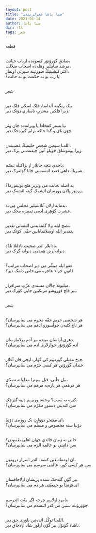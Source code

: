 ```yaml
---
layout: post
title: "ضیا پاشا شعرلریندن"
date: 2021-01-14
author: ضیا پاشا
dir: rtl
tags: شعر
---
```


قطعه<br/><br/>

صادق گؤرۆنۆر کسوه‌ده ارباب خیانت،<br/>
مرشد سایېلېر وهله‌ده اصحاب ضلالت،<br/>
اکثر کیشینیڭ صورتینه سیرتی اویماز،<br/>
یا رب بو نه حکمت بو نه حالت؟!<br/><br/>

شعر<br/><br/>

پک رنگینه آلدانما، فلک اسکی فلک دیر،<br/>
زیرا فلکین مشربِ ناسازې دؤنک دیر.<br/><br/>

یا بسترِ کمخادا یا ویرانه‌ده جان وئر،<br/>
چۆن بای و گدا خاکه برابر گیره‌جک دیر.<br/><br/>

الله‌ـا سېغېن شخصِ حلیمیڭ غضبیندن،<br/>
زیرا یوموشاق خویلو آتېن چیفته‌سی برک دیر.<br/><br/>

یاخدې نئچه جانلار اۏ نزاکتله تبسّم،<br/>
شیریڭ داهې قصد ائتمه‌سی جانا گۆله‌رک دیر.<br/><br/>

بد اصله نجابت می وئریر هئچ یونیفۏرما؟<br/>
زردوز پالان وورسان ائشه‌ک گینه ائشه‌ک دیر.<br/><br/>

بدمایه اۏلان آنلاشېلېر مجلسِ مِی‌ده،<br/>
عشرت گۆهری آدمی تمییزه محک دیر.<br/><br/>

نصح ایله یۏلا گلمه‌یه‌نی ائتمه‌لی تقدیر،<br/>
تقدیر ایله اوسلانمایانېن حقّی کؤتک دیر.<br/><br/>

نادانلار ائدر صحبتِ نادانلا تلذّذ،<br/>
دیوانه‌لرین همدمی دیوانه گرک دیر.<br/><br/>

عفو ایله مبشِّر می دیر اصحاب مراتب؟<br/>
قانونِ جزاء عاجزه می خاص دئمک دیر؟<br/><br/>

میلیونلا چالان مسندی عزّتِ سرافراز،<br/>
بیر قاچ قوروشو مرتکبین جایې کۆرک دیر.<br/><br/>


شعر<br/><br/>

هر شخصی حریمِ حقّه محرم می سانېرسان؟<br/>
هر تاج گئیه‌ن چولسوزو ادهم می سانېرسان؟<br/><br/>

دهری آراسان مینده بیر آدم بولامازسان.<br/>
آدم گؤرۆنۆر خوارلارې آدم می سانېرسان؟<br/><br/>

چۏخ مقبِلی گؤردۆم کی گۆلر، ایچی قان آغلار.<br/>
خندان گؤرۆنن هر کسی خرّم می سانېرسان؟<br/><br/>

بیل علّتی، قېل سۏنرا مداواته تصدّی،<br/>
هر مرهمی هر یاره‌یه مرهم می سانېرسان؟<br/><br/>

کبره نه سبب؟ یۏخسا وزیریم دییه گئرچک،<br/>
سن کندینی دستورِ مکرّم می سانېرسان؟<br/><br/>

ای مفتخرِ دؤولتِ یک روزه‌ی دۆنیا،<br/>
دۆنیا سنه مخصوص و مسلّم می سانېرسان؟<br/><br/>

خالی نه زمان قالدې جهان اهلی طمع‌دن؟<br/>
سن ذاتېنې بو عالمه الزم می سانېرسان؟<br/><br/>

ان اوممادېغېن کشف ائدر اسرار درونون،<br/>
سن هر کسی کور، عالمی سرسم می سانېرسان؟<br/><br/>

بیر گۆن گله‌جک سنده پریشان اۏلاجاقسان.<br/>
ای قۏنچا بو جمعیّتی هر دم می سانېرسان؟<br/><br/>

نامرد اۏلایېم  چرخه اگر منّت ائدرسم،<br/>
جؤورۆنله سنین من کدر ائتسه‌م می سانېرسان؟<br/><br/>

الله‌ـا توکّل ائده‌نین یاوری حق دیر.<br/>
ناشاد گؤنۆل بیر گۆن اۏلور شاد اۏلاجاق دېر.






















